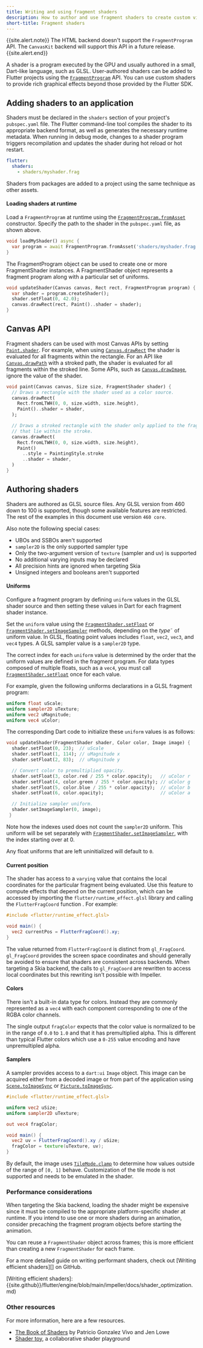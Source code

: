 ```yaml
---
title: Writing and using fragment shaders
description: How to author and use fragment shaders to create custom visual effects in your Flutter app.
short-title: Fragment shaders
---
```


{{site.alert.note}}
  The HTML backend doesn't support the `FragmentProgram` API.
  The `CanvasKit` backend will support this API in a future release.
{{site.alert.end}}

A shader is a program executed by the GPU and usually authored in a small,
Dart-like language, such as GLSL. User-authored shaders can be added to
Flutter projects using the [`FragmentProgram`][] API.
You can use custom shaders to provide rich graphical effects beyond those
provided by the Flutter SDK.

[`FragmentProgram`]: {{site.api}}/flutter/dart-ui/FragmentProgram-class.html

## Adding shaders to an application

Shaders must be declared in the `shaders` section of your project's `pubspec.yaml` file.
The Flutter command-line tool compiles the shader to its appropriate backend format,
as well as generates the necessary runtime metadata.
When running in debug mode, changes to a shader program
triggers recompilation and updates the shader during hot reload or hot
restart.

```yaml
flutter:
  shaders:
    - shaders/myshader.frag
```

Shaders from packages are added to a project using the same technique as other assets.

#### Loading shaders at runtime

Load a `FragmentProgram` at runtime using the [`FragmentProgram.fromAsset`][]
constructor. Specify the path to the shader in the `pubspec.yaml` file, as shown above.

[`FragmentProgram.fromAsset`]: https://master-api.flutter.dev/flutter/dart-ui/FragmentProgram/fromAsset.html

```dart
void loadMyShader() async {
  var program = await FragmentProgram.fromAsset('shaders/myshader.frag');
}
```

The FragmentProgram object can be used to create one or more FragmentShader
instances. A FragmentShader object represents a fragment program along with
a particular set of uniforms.

```dart
void updateShader(Canvas canvas, Rect rect, FragmentProgram program) {
  var shader = program.createShader();
  shader.setFloat(0, 42.0);
  canvas.drawRect(rect, Paint()..shader = shader);
}
```

## Canvas API

Fragment shaders can be used with most Canvas APIs by setting [`Paint.shader`][].
For example, when using [`Canvas.drawRect`][] the shader is evaluated for all
fragments within the rectangle. For an API like [`Canvas.drawPath`][] with a
stroked path, the shader is evaluated for all fragments within the stroked
line. Some APIs, such as [`Canvas.drawImage`][], ignore the value of the shader.

[`Canvas.drawImage`]:  {{site.api}}/flutter/dart-ui/Canvas/drawImage.html
[`Canvas.drawRect`]:    {{site.api}}/flutter/dart-ui/Canvas/drawRect.html
[`Canvas.drawPath`]:    {{site.api}}/flutter/dart-ui/Canvas/drawPath.html
[`Paint.shader`]:            {{site.api}}/flutter/dart-ui/Paint/shader.html


```dart
void paint(Canvas canvas, Size size, FragmentShader shader) {
  // Draws a rectangle with the shader used as a color source.
  canvas.drawRect(
    Rect.fromLTWH(0, 0, size.width, size.height),
    Paint()..shader = shader,
  );

  // Draws a stroked rectangle with the shader only applied to the fragments
  // that lie within the stroke.
  canvas.drawRect(
    Rect.fromLTWH(0, 0, size.width, size.height),
    Paint()
      ..style = PaintingStyle.stroke
      ..shader = shader,
  )
}

```

## Authoring shaders

Shaders are authored as GLSL source files.
Any GLSL version from 460 down to 100 is supported,
though some available features are restricted.
The rest of the examples in this document use version `460 core`.

Also note the following special cases:

* UBOs and SSBOs aren't supported
* `sampler2D` is the only supported sampler type
* Only the two-argument version of `texture` (sampler and uv) is supported
* No additional varying inputs may be declared
* All precision hints are ignored when targeting Skia
* Unsigned integers and booleans aren't supported

#### Uniforms

Configure a fragment program by defining `uniform` values in the GLSL shader
source and then setting these values in Dart for each fragment shader instance.

Set the `uniform` value using the [`FragmentShader.setFloat`][] or
[`FragmentShader.setImageSampler`][] methods, depending on the _type_˜ of uniform value.
In GLSL, floating point values includes `float`, `vec2`, `vec3`, and `vec4` types.
A GLSL sampler value is a `sampler2D` type.

The correct index for each `uniform` value is determined by the order that the uniform values
are defined in the fragment program. For data types composed of
multiple floats, such as a `vec4`, you must call [`FragmentShader.setFloat`][]
once for each value.

[`FragmentShader.setFloat`]: https://master-api.flutter.dev/flutter/dart-ui/FragmentShader/setFloat.html
[`FragmentShader.setImageSampler`]: https://master-api.flutter.dev/flutter/dart-ui/FragmentShader/setImageSampler.html

For example, given the following uniforms declarations in a GLSL fragment program:

```glsl
uniform float uScale;
uniform sampler2D uTexture;
uniform vec2 uMagnitude;
uniform vec4 uColor;
```

The corresponding Dart code to initialize these `uniform` values is
as follows:

```dart
void updateShader(FragmentShader shader, Color color, Image image) {
  shader.setFloat(0, 23);  // uScale
  shader.setFloat(1, 114); // uMagnitude x
  shader.setFloat(2, 83);  // uMagnitude y

  // Convert color to premultiplied opacity.
  shader.setFloat(3, color.red / 255 * color.opacity);   // uColor r
  shader.setFloat(4, color.green / 255 * color.opacity); // uColor g
  shader.setFloat(5, color.blue / 255 * color.opacity);  // uColor b
  shader.setFloat(6, color.opacity);                     // uColor a

  // Initialize sampler uniform.
  shader.setImageSampler(0, image);
 }
 ```

Note how the indexes used does not count the `sampler2D` uniform. This uniform
will be set separately with [`FragmentShader.setImageSampler`][], with the
index starting over at 0.

Any float uniforms that are left uninitialized will default to `0`.

#### Current position

The shader has access to a `varying` value that contains the local coordinates for
the particular fragment being evaluated. Use this feature to compute
effects that depend on the current position, which can be accessed by
importing the `flutter/runtime_effect.glsl` library and calling the
`FlutterFragCoord` function . For example:

```glsl
#include <flutter/runtime_effect.glsl>

void main() {
  vec2 currentPos = FlutterFragCoord().xy;
}
```

The value returned from `FlutterFragCoord` is distinct from `gl_FragCoord`.
`gl_FragCoord` provides the screen space coordinates and should generally be
avoided to ensure that shaders are consistent across backends. When targeting a
Skia backend, the calls to `gl_FragCoord` are rewritten to access local
coordinates but this rewriting isn't possible with Impeller.

#### Colors

There isn't a built-in data type for colors. Instead they are commonly
represented as a `vec4` with each component corresponding to one of the RGBA
color channels.

The single output `fragColor` expects that the color value is normalized to be
in the range of `0.0` to `1.0` and that it has premultiplied alpha. This is
different than typical Flutter colors which use a `0-255` value encoding and
have unpremultipled alpha.

#### Samplers

A sampler provides access to a `dart:ui` `Image` object.
This image can be acquired either from a decoded image
or from part of the application using
[`Scene.toImageSync`][] or [`Picture.toImageSync`][].

[`Picture.toImageSync`]: https://master-api.flutter.dev/flutter/dart-ui/Picture/toImageSync.html
[`Scene.toImageSync`]: https://master-api.flutter.dev/flutter/dart-ui/Scene/toImageSync.html

```glsl
#include <flutter/runtime_effect.glsl>

uniform vec2 uSize;
uniform sampler2D uTexture;

out vec4 fragColor;

void main() {
  vec2 uv = FlutterFragCoord().xy / uSize;
  fragColor = texture(uTexture, uv);
}
```

By default, the image uses [`TileMode.clamp`][] to determine how values outside
of the range of `[0, 1]` behave. Customization of the tile mode is not
supported and needs to be emulated in the shader.

[`TileMode.clamp`]: https://master-api.flutter.dev/flutter/dart-ui/TileMode.html

### Performance considerations

When targeting the Skia backend, loading the shader might be expensive since it
must be compiled to the appropriate platform-specific shader at runtime. If you
intend to use one or more shaders during an animation, consider precaching the
fragment program objects before starting the animation.

You can reuse a `FragmentShader` object across frames;
this is more efficient than creating a new `FragmentShader` for each frame.

For a more detailed guide on writing performant shaders,
check out [Writing efficient shaders][] on GitHub.

[Shader compilation jank]: {{site.url}}/perf/shader
[Writing efficient shaders]: {{site.github}}/flutter/engine/blob/main/impeller/docs/shader_optimization.md)

### Other resources

For more information, here are a few resources.

* [The Book of Shaders][] by Patricio Gonzalez Vivo and Jen Lowe
* [Shader toy][], a collaborative shader playground

[Shader toy]: https://www.shadertoy.com/
[The Book of Shaders]: https://thebookofshaders.com/

